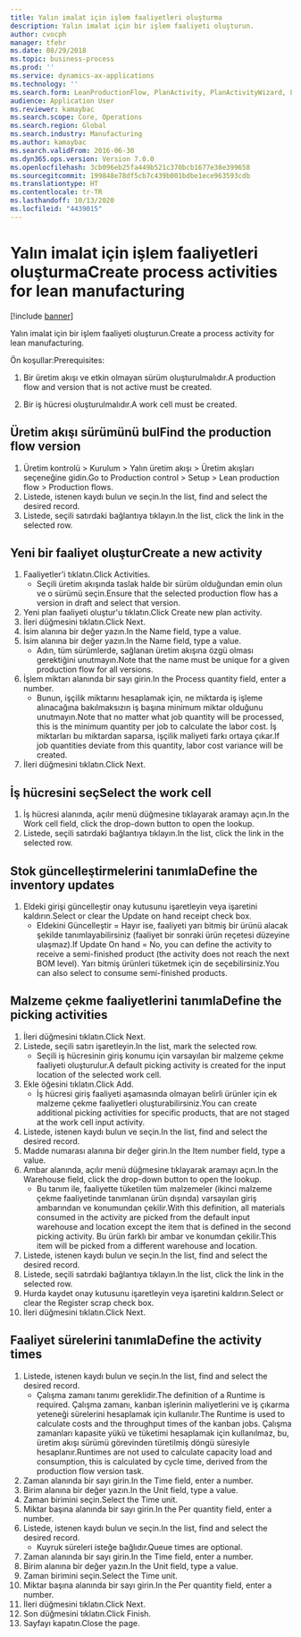 ```yaml
---
title: Yalın imalat için işlem faaliyetleri oluşturma
description: Yalın imalat için bir işlem faaliyeti oluşturun.
author: cvocph
manager: tfehr
ms.date: 08/29/2018
ms.topic: business-process
ms.prod: ''
ms.service: dynamics-ax-applications
ms.technology: ''
ms.search.form: LeanProductionFlow, PlanActivity, PlanActivityWizard, LeanWorkCellLookup, InventLocationIdLookup, PlanActivityDetails, KanbanJobPickingListPart
audience: Application User
ms.reviewer: kamaybac
ms.search.scope: Core, Operations
ms.search.region: Global
ms.search.industry: Manufacturing
ms.author: kamaybac
ms.search.validFrom: 2016-06-30
ms.dyn365.ops.version: Version 7.0.0
ms.openlocfilehash: 3cb096eb25fa449b521c370bcb1677e38e399658
ms.sourcegitcommit: 199848e78df5cb7c439b001bdbe1ece963593cdb
ms.translationtype: HT
ms.contentlocale: tr-TR
ms.lasthandoff: 10/13/2020
ms.locfileid: "4439015"
---
```

# <a name="create-process-activities-for-lean-manufacturing"></a><span data-ttu-id="93179-103">Yalın imalat için işlem faaliyetleri oluşturma</span><span class="sxs-lookup"><span data-stu-id="93179-103">Create process activities for lean manufacturing</span></span>

[!include [banner](../../includes/banner.md)]

<span data-ttu-id="93179-104">Yalın imalat için bir işlem faaliyeti oluşturun.</span><span class="sxs-lookup"><span data-stu-id="93179-104">Create a process activity for lean manufacturing.</span></span> 

<span data-ttu-id="93179-105">Ön koşullar:</span><span class="sxs-lookup"><span data-stu-id="93179-105">Prerequisites:</span></span> 

1. <span data-ttu-id="93179-106">Bir üretim akışı ve etkin olmayan sürüm oluşturulmalıdır.</span><span class="sxs-lookup"><span data-stu-id="93179-106">A production flow and version that is not active must be created.</span></span>

2. <span data-ttu-id="93179-107">Bir iş hücresi oluşturulmalıdır.</span><span class="sxs-lookup"><span data-stu-id="93179-107">A work cell must be created.</span></span>


## <a name="find-the-production-flow-version"></a><span data-ttu-id="93179-108">Üretim akışı sürümünü bul</span><span class="sxs-lookup"><span data-stu-id="93179-108">Find the production flow version</span></span>
1. <span data-ttu-id="93179-109">Üretim kontrolü > Kurulum > Yalın üretim akışı > Üretim akışları seçeneğine gidin.</span><span class="sxs-lookup"><span data-stu-id="93179-109">Go to Production control > Setup > Lean production flow > Production flows.</span></span>
2. <span data-ttu-id="93179-110">Listede, istenen kaydı bulun ve seçin.</span><span class="sxs-lookup"><span data-stu-id="93179-110">In the list, find and select the desired record.</span></span>
3. <span data-ttu-id="93179-111">Listede, seçili satırdaki bağlantıya tıklayın.</span><span class="sxs-lookup"><span data-stu-id="93179-111">In the list, click the link in the selected row.</span></span>

## <a name="create-a-new-activity"></a><span data-ttu-id="93179-112">Yeni bir faaliyet oluştur</span><span class="sxs-lookup"><span data-stu-id="93179-112">Create a new activity</span></span>
1. <span data-ttu-id="93179-113">Faaliyetler'i tıklatın.</span><span class="sxs-lookup"><span data-stu-id="93179-113">Click Activities.</span></span>
    * <span data-ttu-id="93179-114">Seçili üretim akışında taslak halde bir sürüm olduğundan emin olun ve o sürümü seçin.</span><span class="sxs-lookup"><span data-stu-id="93179-114">Ensure that the selected production flow has a version in draft and select that version.</span></span>  
2. <span data-ttu-id="93179-115">Yeni plan faaliyeti oluştur'u tıklatın.</span><span class="sxs-lookup"><span data-stu-id="93179-115">Click Create new plan activity.</span></span>
3. <span data-ttu-id="93179-116">İleri düğmesini tıklatın.</span><span class="sxs-lookup"><span data-stu-id="93179-116">Click Next.</span></span>
4. <span data-ttu-id="93179-117">İsim alanına bir değer yazın.</span><span class="sxs-lookup"><span data-stu-id="93179-117">In the Name field, type a value.</span></span>
5. <span data-ttu-id="93179-118">İsim alanına bir değer yazın.</span><span class="sxs-lookup"><span data-stu-id="93179-118">In the Name field, type a value.</span></span>
    * <span data-ttu-id="93179-119">Adın, tüm sürümlerde, sağlanan üretim akışına özgü olması gerektiğini unutmayın.</span><span class="sxs-lookup"><span data-stu-id="93179-119">Note that the name must be unique for a given production flow for all versions.</span></span>  
6. <span data-ttu-id="93179-120">İşlem miktarı alanında bir sayı girin.</span><span class="sxs-lookup"><span data-stu-id="93179-120">In the Process quantity field, enter a number.</span></span>
    * <span data-ttu-id="93179-121">Bunun, işçilik miktarını hesaplamak için, ne miktarda iş işleme alınacağına bakılmaksızın iş başına minimum miktar olduğunu unutmayın.</span><span class="sxs-lookup"><span data-stu-id="93179-121">Note that no matter what job quantity will be processed, this is the minimum quantity per job to calculate the labor cost.</span></span> <span data-ttu-id="93179-122">İş miktarları bu miktardan saparsa, işçilik maliyeti farkı ortaya çıkar.</span><span class="sxs-lookup"><span data-stu-id="93179-122">If job quantities deviate from this quantity, labor cost variance will be created.</span></span>  
7. <span data-ttu-id="93179-123">İleri düğmesini tıklatın.</span><span class="sxs-lookup"><span data-stu-id="93179-123">Click Next.</span></span>

## <a name="select-the-work-cell"></a><span data-ttu-id="93179-124">İş hücresini seç</span><span class="sxs-lookup"><span data-stu-id="93179-124">Select the work cell</span></span>
1. <span data-ttu-id="93179-125">İş hücresi alanında, açılır menü düğmesine tıklayarak aramayı açın.</span><span class="sxs-lookup"><span data-stu-id="93179-125">In the Work cell field, click the drop-down button to open the lookup.</span></span>
2. <span data-ttu-id="93179-126">Listede, seçili satırdaki bağlantıya tıklayın.</span><span class="sxs-lookup"><span data-stu-id="93179-126">In the list, click the link in the selected row.</span></span>

## <a name="define-the-inventory-updates"></a><span data-ttu-id="93179-127">Stok güncelleştirmelerini tanımla</span><span class="sxs-lookup"><span data-stu-id="93179-127">Define the inventory updates</span></span>
1. <span data-ttu-id="93179-128">Eldeki girişi güncelleştir onay kutusunu işaretleyin veya işaretini kaldırın.</span><span class="sxs-lookup"><span data-stu-id="93179-128">Select or clear the Update on hand receipt check box.</span></span>
    * <span data-ttu-id="93179-129">Eldekini Güncelleştir = Hayır ise, faaliyeti yarı bitmiş bir ürünü alacak şekilde tanımlayabilirsiniz (faaliyet bir sonraki ürün reçetesi düzeyine ulaşmaz).</span><span class="sxs-lookup"><span data-stu-id="93179-129">If Update On hand = No, you can define the activity to receive a semi-finished product (the activity does not reach the next BOM level).</span></span>    <span data-ttu-id="93179-130">Yarı bitmiş ürünleri tüketmek için de seçebilirsiniz.</span><span class="sxs-lookup"><span data-stu-id="93179-130">You can also select to consume semi-finished products.</span></span>  

## <a name="define-the-picking-activities"></a><span data-ttu-id="93179-131">Malzeme çekme faaliyetlerini tanımla</span><span class="sxs-lookup"><span data-stu-id="93179-131">Define the picking activities</span></span>
1. <span data-ttu-id="93179-132">İleri düğmesini tıklatın.</span><span class="sxs-lookup"><span data-stu-id="93179-132">Click Next.</span></span>
2. <span data-ttu-id="93179-133">Listede, seçili satırı işaretleyin.</span><span class="sxs-lookup"><span data-stu-id="93179-133">In the list, mark the selected row.</span></span>
    * <span data-ttu-id="93179-134">Seçili iş hücresinin giriş konumu için varsayılan bir malzeme çekme faaliyeti oluşturulur.</span><span class="sxs-lookup"><span data-stu-id="93179-134">A default picking activity is created for the input location of the selected work cell.</span></span>  
3. <span data-ttu-id="93179-135">Ekle öğesini tıklatın.</span><span class="sxs-lookup"><span data-stu-id="93179-135">Click Add.</span></span>
    * <span data-ttu-id="93179-136">İş hücresi giriş faaliyeti aşamasında olmayan belirli ürünler için ek malzeme çekme faaliyetleri oluşturabilirsiniz.</span><span class="sxs-lookup"><span data-stu-id="93179-136">You can create additional picking activities for specific products, that are not staged at the work cell input activity.</span></span>  
4. <span data-ttu-id="93179-137">Listede, istenen kaydı bulun ve seçin.</span><span class="sxs-lookup"><span data-stu-id="93179-137">In the list, find and select the desired record.</span></span>
5. <span data-ttu-id="93179-138">Madde numarası alanına bir değer girin.</span><span class="sxs-lookup"><span data-stu-id="93179-138">In the Item number field, type a value.</span></span>
6. <span data-ttu-id="93179-139">Ambar alanında, açılır menü düğmesine tıklayarak aramayı açın.</span><span class="sxs-lookup"><span data-stu-id="93179-139">In the Warehouse field, click the drop-down button to open the lookup.</span></span>
    * <span data-ttu-id="93179-140">Bu tanım ile, faaliyette tüketilen tüm malzemeler (ikinci malzeme çekme faaliyetinde tanımlanan ürün dışında) varsayılan giriş ambarından ve konumundan çekilir.</span><span class="sxs-lookup"><span data-stu-id="93179-140">With this definition, all materials consumed in the activity are picked from the default input warehouse and location except the item that is defined in the second picking activity.</span></span> <span data-ttu-id="93179-141">Bu ürün farklı bir ambar ve konumdan çekilir.</span><span class="sxs-lookup"><span data-stu-id="93179-141">This item will be picked from a different warehouse and location.</span></span>  
7. <span data-ttu-id="93179-142">Listede, istenen kaydı bulun ve seçin.</span><span class="sxs-lookup"><span data-stu-id="93179-142">In the list, find and select the desired record.</span></span>
8. <span data-ttu-id="93179-143">Listede, seçili satırdaki bağlantıya tıklayın.</span><span class="sxs-lookup"><span data-stu-id="93179-143">In the list, click the link in the selected row.</span></span>
9. <span data-ttu-id="93179-144">Hurda kaydet onay kutusunu işaretleyin veya işaretini kaldırın.</span><span class="sxs-lookup"><span data-stu-id="93179-144">Select or clear the Register scrap check box.</span></span>
10. <span data-ttu-id="93179-145">İleri düğmesini tıklatın.</span><span class="sxs-lookup"><span data-stu-id="93179-145">Click Next.</span></span>

## <a name="define-the-activity-times"></a><span data-ttu-id="93179-146">Faaliyet sürelerini tanımla</span><span class="sxs-lookup"><span data-stu-id="93179-146">Define the activity times</span></span>
1. <span data-ttu-id="93179-147">Listede, istenen kaydı bulun ve seçin.</span><span class="sxs-lookup"><span data-stu-id="93179-147">In the list, find and select the desired record.</span></span>
    * <span data-ttu-id="93179-148">Çalışma zamanı tanımı gereklidir.</span><span class="sxs-lookup"><span data-stu-id="93179-148">The definition of a Runtime is required.</span></span> <span data-ttu-id="93179-149">Çalışma zamanı, kanban işlerinin maliyetlerini ve iş çıkarma yeteneği sürelerini hesaplamak için kullanılır.</span><span class="sxs-lookup"><span data-stu-id="93179-149">The Runtime is used to calculate costs and the throughput times of the kanban jobs.</span></span> <span data-ttu-id="93179-150">Çalışma zamanları kapasite yükü ve tüketimi hesaplamak için kullanılmaz, bu, üretim akışı sürümü görevinden türetilmiş döngü süresiyle hesaplanır.</span><span class="sxs-lookup"><span data-stu-id="93179-150">Runtimes are not used to calculate capacity load and consumption, this is calculated by cycle time, derived from the production flow version task.</span></span>  
2. <span data-ttu-id="93179-151">Zaman alanında bir sayı girin.</span><span class="sxs-lookup"><span data-stu-id="93179-151">In the Time field, enter a number.</span></span>
3. <span data-ttu-id="93179-152">Birim alanına bir değer yazın.</span><span class="sxs-lookup"><span data-stu-id="93179-152">In the Unit field, type a value.</span></span>
4. <span data-ttu-id="93179-153">Zaman birimini seçin.</span><span class="sxs-lookup"><span data-stu-id="93179-153">Select the Time unit.</span></span>
5. <span data-ttu-id="93179-154">Miktar başına alanında bir sayı girin.</span><span class="sxs-lookup"><span data-stu-id="93179-154">In the Per quantity field, enter a number.</span></span>
6. <span data-ttu-id="93179-155">Listede, istenen kaydı bulun ve seçin.</span><span class="sxs-lookup"><span data-stu-id="93179-155">In the list, find and select the desired record.</span></span>
    * <span data-ttu-id="93179-156">Kuyruk süreleri isteğe bağlıdır.</span><span class="sxs-lookup"><span data-stu-id="93179-156">Queue times are optional.</span></span>  
7. <span data-ttu-id="93179-157">Zaman alanında bir sayı girin.</span><span class="sxs-lookup"><span data-stu-id="93179-157">In the Time field, enter a number.</span></span>
8. <span data-ttu-id="93179-158">Birim alanına bir değer yazın.</span><span class="sxs-lookup"><span data-stu-id="93179-158">In the Unit field, type a value.</span></span>
9. <span data-ttu-id="93179-159">Zaman birimini seçin.</span><span class="sxs-lookup"><span data-stu-id="93179-159">Select the Time unit.</span></span>
10. <span data-ttu-id="93179-160">Miktar başına alanında bir sayı girin.</span><span class="sxs-lookup"><span data-stu-id="93179-160">In the Per quantity field, enter a number.</span></span>
11. <span data-ttu-id="93179-161">İleri düğmesini tıklatın.</span><span class="sxs-lookup"><span data-stu-id="93179-161">Click Next.</span></span>
12. <span data-ttu-id="93179-162">Son düğmesini tıklatın.</span><span class="sxs-lookup"><span data-stu-id="93179-162">Click Finish.</span></span>
13. <span data-ttu-id="93179-163">Sayfayı kapatın.</span><span class="sxs-lookup"><span data-stu-id="93179-163">Close the page.</span></span>

